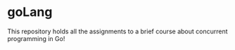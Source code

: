 # goLang

This repository holds all the assignments to a brief course about concurrent programming in Go! 

